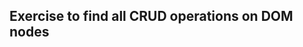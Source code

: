 Exercise to find all CRUD operations on DOM nodes
-------------------------------------------------

